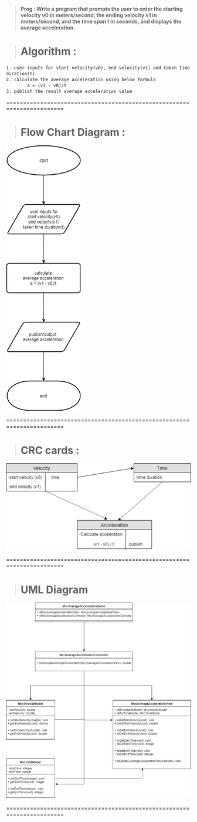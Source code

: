 > #### Prog : Write a program that prompts the user to enter the starting velocity v0 in meters/second, the ending velocity v1 in meters/second, and the time span t in seconds, and displays the average acceleration.


> # Algorithm :
	1. user inputs for start velocity(v0), end velocity(v1) and taken time duration(t)
	2. calculate the average acceleration using below formula
			a = (v1 - v0)/t
	3. publish the result average acceleration value

=======================================================================
	
	
> # Flow Chart Diagram :
![flow chart](flow-chart-average-accelaration.png)

=======================================================================



> # CRC cards :
![crc cards](crc-card-average-acceleration.png)

=======================================================================



> # UML Diagram
![uml diagram](uml-diagram-average-acceleration.png)

=======================================================================

